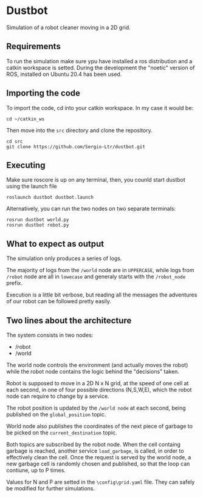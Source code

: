 # Dustbot

Simulation of a robot cleaner moving in a 2D grid. 

## Requirements

To run the simulation make sure ypu have installed a ros distribution and a catkin workspace is setted. 
During the development the "noetic" version of ROS, installed on Ubuntu 20.4 has been used. 

## Importing the code

To import the code, cd into your catkin workspace. In my case it would be:

```
cd ~/catkin_ws
```

Then move into the `src` directory and clone the repository.

```
cd src
git clone https://github.com/Sergio-Ltr/dustbot.git
```

## Executing 

Make sure roscore is up on any terminal, then, you counld start dustbot using the launch file

```
roslaunch dustbot dustbot.launch
```

Alternatively, you can run the two nodes on two separate terminals: 

```
rosrun dustbot world.py
rosrun dustbot robot.py
```

## What to expect as output

The simulation only produces a series of logs. 

The majority of logs from the `/world` node are in `UPPERCASE`, while logs from `/robot` node are all in `lowecase` and generaly starts with the `/robot_node` prefix. 

Execution is a little bit verbose, but reading all the messages the adventures of our robot can be followed pretty easily. 

## Two lines about the architecture

The system consists in two nodes: 

- /robot
- /world

The world node controls the environment (and actually moves the robot) while the robot node contains the logic behind the "decisions" taken. 

Robot is supposed to move in a 2D N x N grid, at the speed of one cell at each second, in one of four possible directions (N,S,W,E), which the robot node can require to change by a service. 

The robot position is updated by the `/world node` at each second, being published on the `global_position` topic. 

World node also publishes the coordinates of the next piece of garbage to be picked on the `current_destination` topic. 

Both topics are subscribed by the robot node. When the cell containg garbage is reached, another service `load_garbage`, is called, in order to effectively clean the cell.
Once the request is served by the world node, a new garbage cell is randomly chosen and published, so that the loop can contiune, up to P times. 

Values for N and P are setted in the `\config\grid.yaml` file. They can safely be modified for further simulations. 
